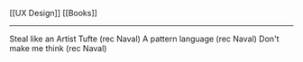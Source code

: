 [[UX Design]] [[Books]]

---
Steal like an Artist
Tufte (rec Naval)
A pattern language (rec Naval)
Don't make me think (rec Naval)
 
          
